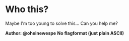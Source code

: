 # Who this?
Maybe I'm too young to solve this... Can you help me?

__Author: @oheinewespe__
__No flagformat (just plain ASCII)__